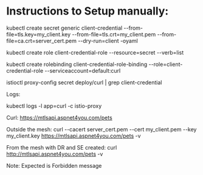 # Instructions to Setup manually:

 kubectl create secret generic client-credential --from-file=tls.key=my_client.key --from-file=tls.crt=my_client.pem --from-file=ca.crt=server_cert.pem --dry-run=client -oyaml

 kubectl create role client-credential-role --resource=secret --verb=list

 kubectl create rolebinding client-credential-role-binding --role=client-credential-role --serviceaccount=default:curl

 istioctl proxy-config secret deploy/curl | grep client-credential

 Logs: 

 kubectl logs -l app=curl -c istio-proxy


 Curl: https://mtlsapi.aspnet4you.com/pets

 Outside the mesh: 
 curl --cacert server_cert.pem  --cert my_client.pem --key my_client.key https://mtlsapi.aspnet4you.com/pets -v

 From the mesh with DR and SE created:
 curl http://mtlsapi.aspnet4you.com/pets -v


 Note: Expected is Forbidden message